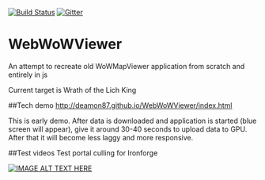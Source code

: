 [![Build Status](https://travis-ci.org/Deamon87/WebWoWViewer.svg?branch=master)](https://travis-ci.org/Deamon87/WebWoWViewer)
[![Gitter](https://badges.gitter.im/Join%20Chat.svg)](https://gitter.im/Deamon87/WebWoWViewer?utm_source=badge&utm_medium=badge&utm_campaign=pr-badge&utm_content=badge)

# WebWoWViewer
An attempt to recreate old WoWMapViewer application from scratch and entirely in js

Current target is Wrath of the Lich King

##Tech demo
http://deamon87.github.io/WebWoWViewer/index.html

This is early demo. 
After data is downloaded and application is started (blue screen will appear), give it around 30-40 seconds to upload data to GPU. After that it will become less laggy and more responsive.

##Test videos
Test portal culling for Ironforge

[![IMAGE ALT TEXT HERE](http://i.imgur.com/FrWJB3i.png)](https://www.youtube.com/watch?v=_QJVAMeTiyM)
